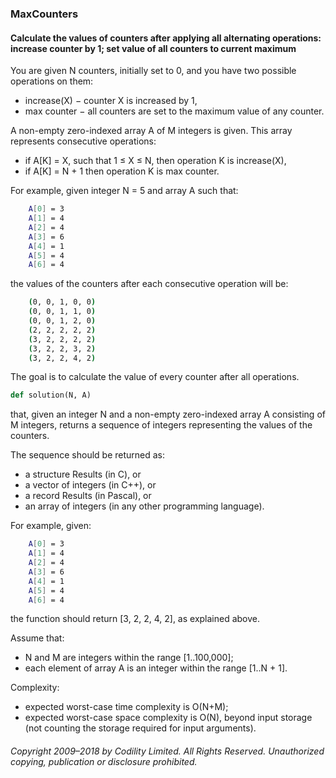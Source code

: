 ### MaxCounters

#### Calculate the values of counters after applying all alternating operations: increase counter by 1; set value of all counters to current maximum

You are given N counters, initially set to 0, and you have two possible operations on them:
* increase(X) − counter X is increased by 1,
* max counter − all counters are set to the maximum value of any counter.

A non-empty zero-indexed array A of M integers is given. This array represents consecutive operations:
* if A[K] = X, such that 1 ≤ X ≤ N, then operation K is increase(X),
* if A[K] = N + 1 then operation K is max counter.

For example, given integer N = 5 and array A such that:
```Bash
    A[0] = 3
    A[1] = 4
    A[2] = 4
    A[3] = 6
    A[4] = 1
    A[5] = 4
    A[6] = 4
```    
the values of the counters after each consecutive operation will be:
```Bash
    (0, 0, 1, 0, 0)
    (0, 0, 1, 1, 0)
    (0, 0, 1, 2, 0)
    (2, 2, 2, 2, 2)
    (3, 2, 2, 2, 2)
    (3, 2, 2, 3, 2)
    (3, 2, 2, 4, 2)
```    
The goal is to calculate the value of every counter after all operations.
```Python
def solution(N, A)
```
that, given an integer N and a non-empty zero-indexed array A consisting of M integers, returns a sequence of integers representing the values of the counters.

The sequence should be returned as:
* a structure Results (in C), or
* a vector of integers (in C++), or
* a record Results (in Pascal), or
* an array of integers (in any other programming language).

For example, given:
```Bash
    A[0] = 3
    A[1] = 4
    A[2] = 4
    A[3] = 6
    A[4] = 1
    A[5] = 4
    A[6] = 4
```    
the function should return [3, 2, 2, 4, 2], as explained above.

Assume that:
* N and M are integers within the range [1..100,000];
* each element of array A is an integer within the range [1..N + 1].

Complexity:
* expected worst-case time complexity is O(N+M);
* expected worst-case space complexity is O(N), beyond input storage (not counting the storage required for input arguments).

###### Copyright 2009–2018 by Codility Limited. All Rights Reserved. Unauthorized copying, publication or disclosure prohibited.
